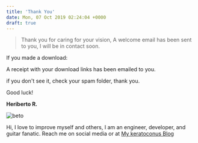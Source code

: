 ```yaml
---
title: 'Thank You'
date: Mon, 07 Oct 2019 02:24:04 +0000
draft: true
---
```


> Thank you for caring for your vision, A welcome email has been sent to you, I will be in contact soon.

If you made a download:

A receipt with your download links has been emailed to you.

if you don't see it, check your spam folder, thank you.

Good luck!

**Heriberto R.**

![beto](https://www.keratoconusguide.com/wp-content/uploads/2018/11/beto.png) 

Hi, I love to improve myself and others, I am an engineer, developer, and guitar fanatic. Reach me on social media or at
[My keratoconus Blog](https://keratoconusguide.com)

